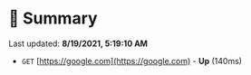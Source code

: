 # 📖 Summary
Last updated: **8/19/2021, 5:19:10 AM**

- `GET` [https://google.com](https://google.com) - **Up** (140ms)
